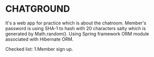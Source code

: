 # CHATGROUND
It's a web app for practice which is about the chatroom.
Member's password is using SHA-1 to hash with 20 characters salty which is generated by Math.random().
Using Spring framework ORM module associated with Hibernate ORM.

Checked list: 1.Member sign up.
